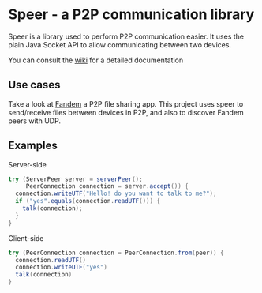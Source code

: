 # Speer - a P2P communication library

Speer is a library used to perform P2P communication easier. It uses the plain Java
Socket API to allow communicating between two devices.

You can consult the [wiki](https://github.com/tambapps/speer/wiki) for a detailed documentation

## Use cases
Take a look at [Fandem](https://github.com/tambapps/P2P-File-Sharing) a P2P file sharing app.
This project uses speer to send/receive files between devices in P2P, and also to discover Fandem peers with UDP.


## Examples

Server-side

```groovy
try (ServerPeer server = serverPeer();
     PeerConnection connection = server.accept()) {
  connection.writeUTF("Hello! do you want to talk to me?");
  if ("yes".equals(connection.readUTF())) {
    talk(connection);
  }
}
```

Client-side

```groovy
try (PeerConnection connection = PeerConnection.from(peer)) {
  connection.readUTF()
  connection.writeUTF("yes")
  talk(connection)
}
```
